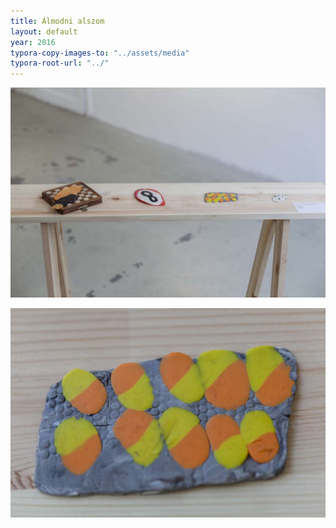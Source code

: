 ```yaml
---
title: Álmodni alszom
layout: default
year: 2016
typora-copy-images-to: "../assets/media"
typora-root-url: "../"
---
```


![IMG_7142_1](/assets/media/IMG_7142_1.jpg)

![IMG_7305](/assets/media/IMG_7305.jpg)